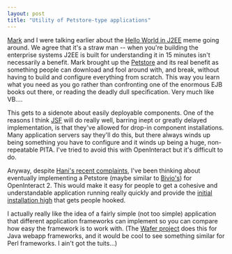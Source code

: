 ```yaml
---
layout: post
title: "Utility of Petstore-type applications"
---
```




<a href="http://mark.denovich.org/">Mark</a> and I were talking earlier about the <a href="http://theserverside.com/home/thread.jsp?thread_id=22481">Hello World in J2EE</a> meme going around. We agree that it's a straw man -- when you're building the enterprise systems J2EE is built for understanding it in 15 minutes isn't necessarily a benefit. Mark brought up the <a href="http://java.sun.com/blueprints/code/jps132/docs/index.html">Petstore</a> and its real benefit as something people can download and fool around with, and break, without having to build and configure everything from scratch. This way you learn what you need as you go rather than confronting one of the enormous EJB books out there, or reading the deadly dull specification. Very much like VB.... 

<p>This gets to a sidenote about easily deployable components. One of the reasons I think <a href="http://java.sun.com/j2ee/javaserverfaces/">JSF</a> will do really well, barring inept or greatly delayed implementation, is that they've allowed for drop-in component installations. Many application servers say they'll do this, but there always winds up being something you have to configure and it winds up being a huge, non-repeatable PITA. I've tried to avoid this with OpenInteract but it's difficult to do.</p> 

<p>Anyway, despite <a href="http://freeroller.net/page/fate/20031121">Hani's recent complaints</a>, I've been thinking about eventually implementing a Petstore (maybe similar to <a href="http://petshop.bivio.biz/">Bivio's</a>) for OpenInteract 2. This would make it easy for people to get a cohesive and understandable application running really quickly and provide the <a href="/2003/05/22/playing_with_jira.html">initial installation high</a> that gets people hooked.</p>

<p>I actually really like the idea of a fairly simple (not too simple) application that different application frameworks can implement so you can compare how easy the framework is to work with. (The <a href="http://www.waferproject.org/index.html">Wafer project</a> does this for Java webapp frameworks, and it would be cool to see something similar for Perl frameworks. I ain't got the tuits...)</p>


